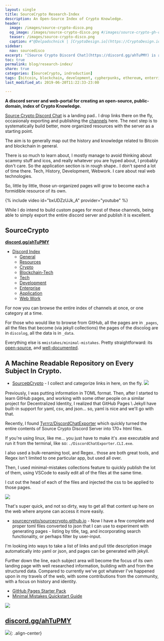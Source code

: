 ```yaml
---
layout: single
title: SourceCrypto Research-Index
description: An Open-Source Index of Crypto Knowledge.
header:
  image: /images/source-crypto-disco.png
  og_image: /images/source-crypto-disco.png #/images/source-crypto-gh-og.png
  teaser: /images/source-crypto-disco.png
  caption: #"@Delpadschnick | [CryptoDesign.io](https://CryptoDesign.io)"
sidebar:
  nav: sourcedisco 
excerpt: "[Source Crypto Discord Chat](https://discord.gg/ahTuPMY) is a landing pad.. I drop links there on the fly, occasionaly exporting and publishing the [channels](/discolog/) here. The next step is to systematically build better, more organized resources with the server as a starting point."
toc: true
permalink: blog/research-index/
share: true
categories: [SourceCrypto, indroduction]
tags: [bitcoin, blockchain, development, cypherpunks, ethereum, enterrise, fintech, web3, defi, cryptography, distributed systems, cryptocurrencies, p2p]
last_modified_at: 2019-06-20T11:22:33-23:00

---
```


**A discord server and web-portal for creating an open-source, public-domain, index of Crypto Knowledge.**

[Source Crypto Discord Chat](https://discord.gg/ahTuPMY) is a landing pad.. I drop links there on the fly, occasionaly exporting and publishing the [channels](/discolog/) here. The next step is to systematically build better, more organized resources with the server as a starting point.

The aim is to generally map out the history and knowledge related to Bitcoin and blockchain in general.

There is so much to learn about, I mostly manage to avoid thinking about scammy stuff and icos, and really whatever you are hyped about, I probably don't care. So the application section is in rough shape.. I don't spend a lot of time there. Tech, History, Development, Webwork. I care about real web technologies.

So, little by little, those un-organized pages will grow to become each a formidible resource of its own.

{% include video id="bxUDZzUJk_A" provider="youtube" %}


While I do intend to build custom pages for most of these channels, being able to simply export the entire discord server and publish it is excellent.

## SourceCrypto

**[discord.gg/ahTuPMY](https://discord.gg/ahTuPMY)**
* [Discord Index](https://SourceCrypto.pub/discolog/)
  * [General](https://SourceCrypto.pub/discolog/general/)
  * [Resources](https://SourceCrypto.pub/discolog/resources/)
  * [Crypto](https://SourceCrypto.pub/discolog/crypto/)
  * [Blockchain-Tech](https://SourceCrypto.pub/discolog/blockchain-tech/)
  * [Tech](https://SourceCrypto.pub/discolog/tech/)
  * [Development](https://SourceCrypto.pub/discolog/development/)
  * [Enterprise](https://SourceCrypto.pub/discolog/enterprise/)
  * [Application](https://SourceCrypto.pub/discolog/application/)
  * [Web Work](https://SourceCrypto.pub/discolog/web-work/)

For now you can browse the entire index of channels at once, or one category at a time.

For those who would like to browse from GitHub, all the pages are in `_pages`, all the files that become (via jekyll collections) the pages of the discolog are in `discolog`, all the data is in `_data`.  

Everything else is `mmistakes/minimal-mistakes`. Pretty straightforward: its [open-source](https://github.com/mmistakes/minimal-mistakes), and [well-documented](https://mmistakes.github.io/minimal-mistakes/).


## A Machine Readable Repository on Every Subject In Crypto.


* [Source⧉Crypto](https://discord.gg/ahTuPMY) - I collect and categorize links in here, on the fly.
![](https://i.imgur.com/hLOk7yL.png)

Previously, I was putting information in TOML format. Then, after I started to learn GitHub pages, and working with some other people on a similar project for Decentralized Identity, I realized that GitHub Pages \ Jekyll have built-in support for yaml, csv, and json... so, yaml is nice and we'll go with that. 

Recently, I found [Tyrrrz/DiscordChatExporter](https://github.com/Tyrrrz/DiscordChatExporter/) which quickly turned the entire contents of Source Crypto Discord Server into 170+ html files. 

If you're using linux, like me... you just have to make it's .exe executable and run it from the terminal, like so: `./DiscordChatExporter.CLI.exe`.

I also used a bulk-renaming tool, and Regex.. those are both great tools, and Regex isn't limited to one particular app, but used all over.

Then, I used minimal-mistakes collections feature to quickly publish the lot of them, using VSCode to easily edit all of the files at the same time. 

I cut out the head of each of the files and injected the css to be applied to those pages.

[![](https://imgur.com/zLF17fAl.png)](https://imgur.com/zLF17fA.png)

That's super quick, and not so dirty, way to get all that content up here on the web where anyone can access it more easily.


* [sourcecrypto/sourcecrypto.github.io](https://github.com/sourcecrypto/sourcecrypto.github.io) -  Now I have a few complete and proper toml files converted to json that I can use to experiment with generating pages - listing by title, tag, and incorporating search functionality, or perhaps filter by user-input.

I'm looking into ways to take a list of links and pull title description image automatically into yaml or json, and pages can be generated with jekyll.

Further down the line, each subject area will become the focus of its own landing page with well researched information, building with and from the structured data. Compared to currently we've got whatever I've happened upon in my travels of the web, with some contributions from the community, with a focus on history and identity. 

* [GitHub Pages Starter Pack](https://web-work.tools/gh-pages-starter-pack/)
* [Minimal Mistakes Quickstart Guide](https://mmistakes.github.io/minimal-mistakes/docs/quick-start-guide/)


![](https://i.imgur.com/pYydLx7.png)

## [discord.gg/ahTuPMY](https://discord.gg/ahTuPMY)



![](https://SourceCrypto.pub/images/interlinked.png){: .align-center}


